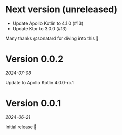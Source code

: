 # Next version (unreleased)

* Update Apollo Kotlin to 4.1.0 (#13)
* Update Ktor to 3.0.0 (#13)

Many thanks @sonatard for diving into this 💙

# Version 0.0.2
_2024-07-08_

Update to Apollo Kotlin 4.0.0-rc.1

# Version 0.0.1
_2024-06-21_

Initial release 🎉
